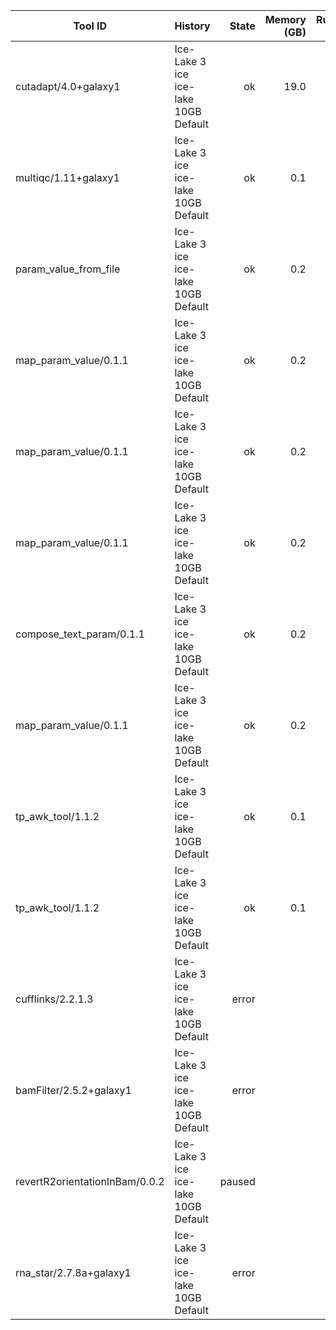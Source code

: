 | Tool ID | History | State | Memory (GB) | Runtime (sec)|
|---|---|---:|---:|---:|
| cutadapt/4.0+galaxy1 | Ice-Lake 3 ice ice-lake 10GB Default | ok | 19.0 |   700 |
| multiqc/1.11+galaxy1 | Ice-Lake 3 ice ice-lake 10GB Default | ok | 0.1 |     7 |
| param_value_from_file | Ice-Lake 3 ice ice-lake 10GB Default | ok | 0.2 |     4 |
| map_param_value/0.1.1 | Ice-Lake 3 ice ice-lake 10GB Default | ok | 0.2 |     3 |
| map_param_value/0.1.1 | Ice-Lake 3 ice ice-lake 10GB Default | ok | 0.2 |     3 |
| map_param_value/0.1.1 | Ice-Lake 3 ice ice-lake 10GB Default | ok | 0.2 |     3 |
| compose_text_param/0.1.1 | Ice-Lake 3 ice ice-lake 10GB Default | ok | 0.2 |     3 |
| map_param_value/0.1.1 | Ice-Lake 3 ice ice-lake 10GB Default | ok | 0.2 |     3 |
| tp_awk_tool/1.1.2 | Ice-Lake 3 ice ice-lake 10GB Default | ok | 0.1 |     1 |
| tp_awk_tool/1.1.2 | Ice-Lake 3 ice ice-lake 10GB Default | ok | 0.1 |     1 |
| cufflinks/2.2.1.3 | Ice-Lake 3 ice ice-lake 10GB Default | error |  |  |
| bamFilter/2.5.2+galaxy1 | Ice-Lake 3 ice ice-lake 10GB Default | error |  |  |
| revertR2orientationInBam/0.0.2 | Ice-Lake 3 ice ice-lake 10GB Default | paused |  |  |
| rna_star/2.7.8a+galaxy1 | Ice-Lake 3 ice ice-lake 10GB Default | error |  |  |
